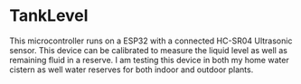 # TankLevel
This microcontroller runs on a ESP32 with a connected HC-SR04 Ultrasonic sensor. This device can be calibrated to measure the liquid level as well as remaining fluid in a reserve. I am testing this device in both my home water cistern as well water reserves for both indoor and outdoor plants.
